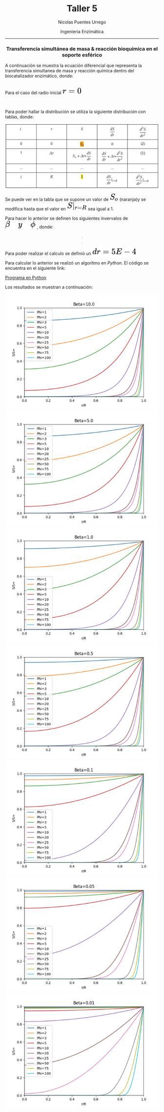 <h1 align="center">Taller 5</h1>
<p align="center">Nicolas Puentes Urrego</p>
<p align="center">Ingenieria Enzimática</p>

---

<h3 align="center">Transferencia simultánea de masa & reacción bioquímica en el soporte esférico</h1>
A continuación se muestra la ecuación diferencial que representa la transferencia simultanea de masa y reacción química dentro del biocatalizador enzimático, donde:

<div align="center"><img style="background: white;" src="svg\BmqQnjNriH.svg"></div>

Para el caso del radio inicial 
<span align="center"><img style="background: white;" src="svg\df5Zwv1KvJ.svg"></span>

<div align="center"><img style="background: white;" src="svg\a3OeoYVWBx.svg"></div>

Para poder hallar la distribución se utiliza la siguiente distribución con tablas, donde: 
<div align="center"><img style="background: white;" src="svg\Screenshot_1.png"></div>

Se puede ver en la tabla que se supone un valor de <span align="center"><img style="background: white;" src="svg\qll8hwB79R.svg"></span> (naranja)y se modifica hasta que el valor en <span align="center"><img style="background: white;" src="svg\24HlDziO7A.svg"></span> sea igual a 1.

Para hacer lo anterior se definen los siguientes invervalos de <span align="center"><img style="background: white;" src="svg\NG6Wf3CbzN.svg"></span> , donde:

<div align="center"><img style="background: white;" src="svg\pRHcd00R4e.svg"></div>

<div align="center"><img style="background: white;" src="svg\ZPrwbSIlio.svg"></div>

Para poder realizar el calculo se definió un <span align="center"><img style="background: white;" src="svg\WrAgk89JJb.svg"></span>

Para calcular lo anterior se realizó un algoritmo en *Python*. El código se
encuentra en el siguiente link:

[Programa en Python](SvsR.py)

Los resultados se muestran a continuación:

<div align="center"><img style="background: white;" src="Images/Beta-10.0.png"></div>
<div align="center"><img style="background: white;" src="Images/Beta-5.0.png"></div>
<div align="center"><img style="background: white;" src="Images/Beta-1.0.png"></div>
<div align="center"><img style="background: white;" src="Images/Beta-0.5.png"></div>
<div align="center"><img style="background: white;" src="Images/Beta-0.1.png"></div>
<div align="center"><img style="background: white;" src="Images/Beta-0.05.png"></div>
<div align="center"><img style="background: white;" src="Images/Beta-0.01.png"></div>
